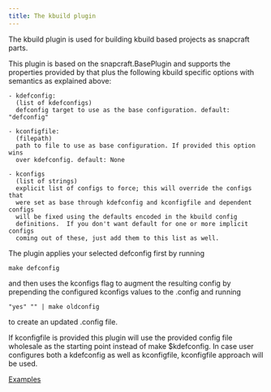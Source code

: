 ```yaml
---
title: The kbuild plugin
---
```


The kbuild plugin is used for building kbuild based projects as snapcraft
parts.

This plugin is based on the snapcraft.BasePlugin and supports the properties
provided by that plus the following kbuild specific options with semantics as
explained above:

    - kdefconfig:
      (list of kdefconfigs)
      defconfig target to use as the base configuration. default: "defconfig"

    - kconfigfile:
      (filepath)
      path to file to use as base configuration. If provided this option wins
      over kdefconfig. default: None

    - kconfigs
      (list of strings)
      explicit list of configs to force; this will override the configs that
      were set as base through kdefconfig and kconfigfile and dependent configs
      will be fixed using the defaults encoded in the kbuild config
      definitions.  If you don't want default for one or more implicit configs
      coming out of these, just add them to this list as well.

The plugin applies your selected defconfig first by running

    make defconfig

and then uses the kconfigs flag to augment the resulting config by prepending
the configured kconfigs values to the .config and running

    "yes" "" | make oldconfig

to create an updated .config file.

If kconfigfile is provided this plugin will use the provided config file
wholesale as the starting point instead of make $kdefconfig. In case user
configures both a kdefconfig as well as kconfigfile, kconfigfile approach will
be used.

[Examples](https://github.com/search?o=desc&q=filename%3Asnapcraft.yaml+%22plugin%3A+kbuild%22+&s=indexed&type=Code&utf8=%E2%9C%93)